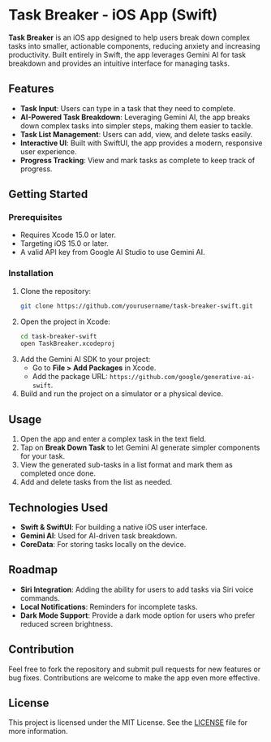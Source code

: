 # Task Breaker - iOS App (Swift)

**Task Breaker** is an iOS app designed to help users break down complex tasks into smaller, actionable components, reducing anxiety and increasing productivity. Built entirely in Swift, the app leverages Gemini AI for task breakdown and provides an intuitive interface for managing tasks.

## Features

- **Task Input**: Users can type in a task that they need to complete.
- **AI-Powered Task Breakdown**: Leveraging Gemini AI, the app breaks down complex tasks into simpler steps, making them easier to tackle.
- **Task List Management**: Users can add, view, and delete tasks easily.
- **Interactive UI**: Built with SwiftUI, the app provides a modern, responsive user experience.
- **Progress Tracking**: View and mark tasks as complete to keep track of progress.

## Getting Started

### Prerequisites
- Requires Xcode 15.0 or later.
- Targeting iOS 15.0 or later.
- A valid API key from Google AI Studio to use Gemini AI.

### Installation
1. Clone the repository:
   ```sh
   git clone https://github.com/yourusername/task-breaker-swift.git
   ```
2. Open the project in Xcode:
   ```sh
   cd task-breaker-swift
   open TaskBreaker.xcodeproj
   ```
3. Add the Gemini AI SDK to your project:
   - Go to **File > Add Packages** in Xcode.
   - Add the package URL: `https://github.com/google/generative-ai-swift`.
4. Build and run the project on a simulator or a physical device.

## Usage
1. Open the app and enter a complex task in the text field.
2. Tap on **Break Down Task** to let Gemini AI generate simpler components for your task.
3. View the generated sub-tasks in a list format and mark them as completed once done.
4. Add and delete tasks from the list as needed.

## Technologies Used
- **Swift & SwiftUI**: For building a native iOS user interface.
- **Gemini AI**: Used for AI-driven task breakdown.
- **CoreData**: For storing tasks locally on the device.

## Roadmap
- **Siri Integration**: Adding the ability for users to add tasks via Siri voice commands.
- **Local Notifications**: Reminders for incomplete tasks.
- **Dark Mode Support**: Provide a dark mode option for users who prefer reduced screen brightness.

## Contribution
Feel free to fork the repository and submit pull requests for new features or bug fixes. Contributions are welcome to make the app even more effective.

## License
This project is licensed under the MIT License. See the [LICENSE](LICENSE) file for more information.



